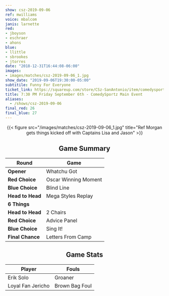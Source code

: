 ```yaml
---
show: csz-2019-09-06
ref: mwilliams
voice: mbalcom
janis: larnette
red:
- jboyson
- eschraer
- ahons
blue:
- llittle
- sbrookes
- jtorres
date: "2018-12-31T16:44:08-06:00"
images:
- images/matches/csz-2019-09-06_1.jpg
show_date: "2019-09-06T19:30:00-05:00"
subtitile: Funny For Everyone
ticket_link: https://squareup.com/store/CSz-SanAntonio/item/comedysportz-pm-friday-sept-th
title: 7:30 PM Friday September 6th - ComedySportz Main Event
aliases:
  - /shows/csz-2019-09-06
final_red: 26
final_blue: 27
---
```


<center>

{{< figure src="/images/matches/csz-2019-09-06_1.jpg" title="Ref Morgan gets things kicked off with Captains Lisa and Jason" >}}

## Game Summary

| **Round** | **Game** |
|--------------|------|
| **Opener**       |Whatchu Got|
| **Red Choice**   |Oscar Winning Moment|
| **Blue Choice**  |Blind Line|
| **Head to Head** |Mega Styles Replay|
| **6 Things**     |      |
| **Head to Head** |2 Chairs|
| **Red Choice**   |Advice Panel|
| **Blue Choice**  |Sing It!|
| **Final Chance** |Letters From Camp|

## Game Stats

| **Player** | **Fouls** |
|--------|-------|
|Erik Solo|Groaner|
|Loyal Fan Jericho   |Brown Bag Foul |

</center>
